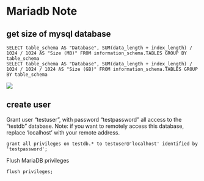 Mariadb Note
=======

get size of mysql database
----------

```
SELECT table_schema AS "Database", SUM(data_length + index_length) / 1024 / 1024 AS "Size (MB)" FROM information_schema.TABLES GROUP BY table_schema
SELECT table_schema AS "Database", SUM(data_length + index_length) / 1024 / 1024 / 1024 AS "Size (GB)" FROM information_schema.TABLES GROUP BY table_schema

```

![](https://stackoverflow.com/questions/1733507/how-to-get-size-of-mysql-database)

create user
----------

Grant user “testuser”, with password “testpassword” all access to the “testdb” database. Note: if you want to remotely access this database, replace ‘localhost’ with your remote address.

```
grant all privileges on testdb.* to testuser@'localhost' identified by 'testpassword';

```

Flush MariaDB privileges


```
flush privileges;

```


